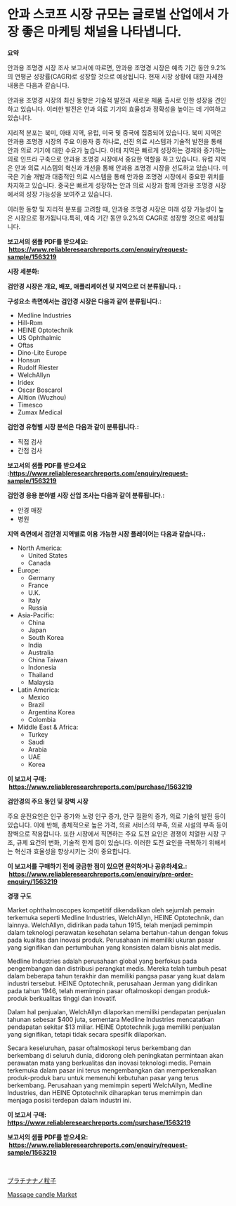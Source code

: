 <p><h1>안과 스코프 시장 규모는 글로벌 산업에서 가장 좋은 마케팅 채널을 나타냅니다.</h1></p><p><strong>요약</strong></p>
<p><p>안과용 조명경 시장 조사 보고서에 따르면, 안과용 조명경 시장은 예측 기간 동안 9.2%의 연평균 성장률(CAGR)로 성장할 것으로 예상됩니다. 현재 시장 상황에 대한 자세한 내용은 다음과 같습니다.</p><p>안과용 조명경 시장의 최신 동향은 기술적 발전과 새로운 제품 출시로 인한 성장을 견인하고 있습니다. 이러한 발전은 안과 의료 기기의 효율성과 정확성을 높이는 데 기여하고 있습니다.</p><p>지리적 분포는 북미, 아태 지역, 유럽, 미국 및 중국에 집중되어 있습니다. 북미 지역은 안과용 조명경 시장의 주요 이용자 중 하나로, 선진 의료 시스템과 기술적 발전을 통해 안과 의료 기기에 대한 수요가 높습니다. 아태 지역은 빠르게 성장하는 경제와 증가하는 의료 인프라 구축으로 안과용 조명경 시장에서 중요한 역할을 하고 있습니다. 유럽 지역은 안과 의료 시스템의 혁신과 개선을 통해 안과용 조명경 시장을 선도하고 있습니다. 미국은 기술 개발과 대중적인 의료 시스템을 통해 안과용 조명경 시장에서 중요한 위치를 차지하고 있습니다. 중국은 빠르게 성장하는 안과 의료 시장과 함께 안과용 조명경 시장에서의 성장 가능성을 보여주고 있습니다.</p><p>이러한 동향 및 지리적 분포를 고려할 때, 안과용 조명경 시장은 미래 성장 가능성이 높은 시장으로 평가됩니다.특히, 예측 기간 동안 9.2%의 CAGR로 성장할 것으로 예상됩니다.</p></p>
<p><strong>보고서의 샘플 PDF를 받으세요: &nbsp;<a href="https://www.reliableresearchreports.com/enquiry/request-sample/1563219">https://www.reliableresearchreports.com/enquiry/request-sample/1563219</a></strong></p>
<p><strong>시장 세분화:</strong></p>
<p><strong> 검안경 시장은 개요, 배포, 애플리케이션 및 지역으로 더 분류됩니다. :</strong></p>
<p><strong>구성요소 측면에서는 검안경 시장은 다음과 같이 분류됩니다.:</strong></p>
<p><ul><li>Medline Industries</li><li>Hill-Rom</li><li>HEINE Optotechnik</li><li>US Ophthalmic</li><li>Oftas</li><li>Dino-Lite Europe</li><li>Honsun</li><li>Rudolf Riester</li><li>WelchAllyn</li><li>Iridex</li><li>Oscar Boscarol</li><li>Alltion (Wuzhou)</li><li>Timesco</li><li>Zumax Medical</li></ul></p>
<p><strong> 검안경 유형별 시장 분석은 다음과 같이 분류됩니다.:</strong></p>
<p><ul><li>직접 검사</li><li>간접 검사</li></ul></p>
<p><strong>보고서의 샘플 PDF를 받으세요 :<a href="https://www.reliableresearchreports.com/enquiry/request-sample/1563219">https://www.reliableresearchreports.com/enquiry/request-sample/1563219</a></strong></p>
<p><strong> 검안경 응용 분야별 시장 산업 조사는 다음과 같이 분류됩니다.:</strong></p>
<p><ul><li>안경 매장</li><li>병원</li></ul></p>
<p><strong>지역 측면에서 검안경 지역별로 이용 가능한 시장 플레이어는 다음과 같습니다.:</strong></p>
<p><ul>
    <li>
        North America:
        <ul>
            <li>United States</li>
            <li>Canada</li>
        </ul>
    </li>
    <li>
        Europe:
        <ul>
            <li>Germany</li>
            <li>France</li>
            <li>U.K.</li>
            <li>Italy</li>
            <li>Russia</li>
        </ul>
    </li>
    <li>
        Asia-Pacific:
        <ul>
            <li>China</li>
            <li>Japan</li>
            <li>South Korea</li>
            <li>India</li>
            <li>Australia</li>
            <li>China Taiwan</li>
            <li>Indonesia</li>
            <li>Thailand</li>
            <li>Malaysia</li>
        </ul>
    </li>
    <li>
        Latin America:
        <ul>
            <li>Mexico</li>
            <li>Brazil</li>
            <li>Argentina Korea</li>
            <li>Colombia</li>
        </ul>
    </li>
    <li>
        Middle East & Africa:
        <ul>
            <li>Turkey</li>
            <li>Saudi</li>
            <li>Arabia</li>
            <li>UAE</li>
            <li>Korea</li>
        </ul>
    </li>
    </ul></p>
<p><strong>이 보고서 구매: &nbsp;<a href="https://www.reliableresearchreports.com/purchase/1563219">https://www.reliableresearchreports.com/purchase/1563219</a></strong></p>
<p><strong>검안경의 주요 동인 및 장벽 시장</strong></p>
<p><p>주요 운전요인은 인구 증가와 노령 인구 증가, 안구 질환의 증가, 의료 기술의 발전 등이 있습니다. 이에 반해, 총체적으로 높은 가격, 의료 서비스의 부족, 의료 시설의 부족 등이 장벽으로 작용합니다. 또한 시장에서 직면하는 주요 도전 요인은 경쟁이 치열한 시장 구조, 규제 요건의 변화, 기술적 한계 등이 있습니다. 이러한 도전 요인을 극복하기 위해서는 혁신과 효율성을 향상시키는 것이 중요합니다.</p></p>
<p><strong>이 보고서를 구매하기 전에 궁금한 점이 있으면 문의하거나 공유하세요.: &nbsp;<a href="https://www.reliableresearchreports.com/enquiry/pre-order-enquiry/1563219">https://www.reliableresearchreports.com/enquiry/pre-order-enquiry/1563219</a></strong></p>
<p><strong>경쟁 구도</strong></p>
<p><p>Market ophthalmoscopes kompetitif dikendalikan oleh sejumlah pemain terkemuka seperti Medline Industries, WelchAllyn, HEINE Optotechnik, dan lainnya. WelchAllyn, didirikan pada tahun 1915, telah menjadi pemimpin dalam teknologi perawatan kesehatan selama bertahun-tahun dengan fokus pada kualitas dan inovasi produk. Perusahaan ini memiliki ukuran pasar yang signifikan dan pertumbuhan yang konsisten dalam bisnis alat medis.</p><p>Medline Industries adalah perusahaan global yang berfokus pada pengembangan dan distribusi perangkat medis. Mereka telah tumbuh pesat dalam beberapa tahun terakhir dan memiliki pangsa pasar yang kuat dalam industri tersebut. HEINE Optotechnik, perusahaan Jerman yang didirikan pada tahun 1946, telah memimpin pasar oftalmoskopi dengan produk-produk berkualitas tinggi dan inovatif.</p><p>Dalam hal penjualan, WelchAllyn dilaporkan memiliki pendapatan penjualan tahunan sebesar $400 juta, sementara Medline Industries mencatatkan pendapatan sekitar $13 miliar. HEINE Optotechnik juga memiliki penjualan yang signifikan, tetapi tidak secara spesifik dilaporkan.</p><p>Secara keseluruhan, pasar oftalmoskopi terus berkembang dan berkembang di seluruh dunia, didorong oleh peningkatan permintaan akan perawatan mata yang berkualitas dan inovasi teknologi medis. Pemain terkemuka dalam pasar ini terus mengembangkan dan memperkenalkan produk-produk baru untuk memenuhi kebutuhan pasar yang terus berkembang. Perusahaan yang memimpin seperti WelchAllyn, Medline Industries, dan HEINE Optotechnik diharapkan terus memimpin dan menjaga posisi terdepan dalam industri ini.</p></p>
<p><strong>이 보고서 구매: &nbsp; <a href="https://www.reliableresearchreports.com/purchase/1563219">https://www.reliableresearchreports.com/purchase/1563219</a></strong></p>
<p><strong>보고서의 샘플 PDF를 받으세요: &nbsp;<a href="https://www.reliableresearchreports.com/enquiry/request-sample/1563219">https://www.reliableresearchreports.com/enquiry/request-sample/1563219</a></strong><strong></strong></p>
<p>&nbsp;</p>
<p><p><a href="https://github.com/xemfu2379520/Market-Research-Report-List-1/blob/main/19259685504.md">プラチナナノ粒子</a></p><p><a href="https://github.com/ChiragRP21/Market-Research-Report-List-3/blob/main/massage-candle-market.md">Massage candle Market</a></p></p>